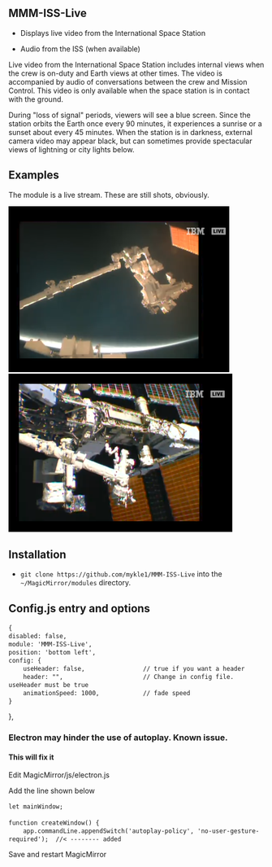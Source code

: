 ## MMM-ISS-Live

* Displays live video from the International Space Station

* Audio from the ISS (when available)

Live video from the International Space Station includes internal views when the crew is on-duty 
and Earth views at other times. The video is accompanied by audio of conversations between the
crew and Mission Control. This video is only available when the space station is in contact with the ground.

During "loss of signal" periods, viewers will see a blue screen. Since the station orbits the Earth once
every 90 minutes, it experiences a sunrise or a sunset about every 45 minutes. When the station is in 
darkness, external camera video may appear black, but can sometimes provide spectacular views of lightning
or city lights below.

## Examples
The module is a live stream. These are still shots, obviously.

![](images/i1.png) ![](images/i33.png) 

## Installation

* `git clone https://github.com/mykle1/MMM-ISS-Live` into the `~/MagicMirror/modules` directory.

## Config.js entry and options

    {
    disabled: false,
    module: 'MMM-ISS-Live',
    position: 'bottom left',
    config: {
        useHeader: false,                // true if you want a header
        header: "",                      // Change in config file. useHeader must be true
        animationSpeed: 1000,            // fade speed
    }
},

### Electron may hinder the use of autoplay. Known issue.

#### This will fix it

Edit MagicMirror/js/electron.js

Add the line shown below
```
let mainWindow;

function createWindow() {
    app.commandLine.appendSwitch('autoplay-policy', 'no-user-gesture-required');  //< -------- added
```    
    
Save and restart MagicMirror
